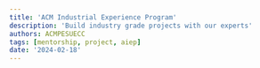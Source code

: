 ```yaml
---
title: 'ACM Industrial Experience Program'
description: 'Build industry grade projects with our experts'
authors: ACMPESUECC
tags: [mentorship, project, aiep]
date: '2024-02-18'
---
```

